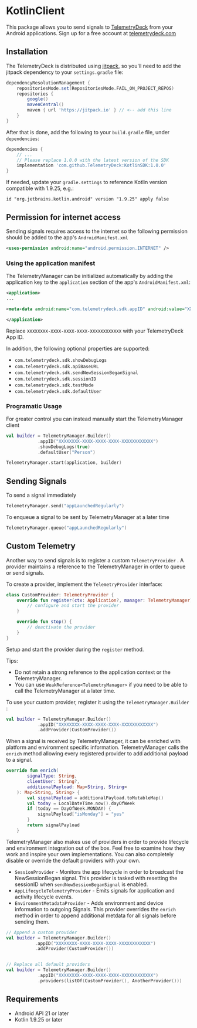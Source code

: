 # KotlinClient

This package allows you to send signals to [TelemetryDeck](https://telemetrydeck.com) from your Android applications. Sign up for a free account at [telemetrydeck.com](https://telemetrydeck.com)

## Installation

The TelemetryDeck is distributed using [jitpack](https://jitpack.io/), so you'll need to add the jitpack dependency to your `settings.gradle` file:

```groovy
dependencyResolutionManagement {
    repositoriesMode.set(RepositoriesMode.FAIL_ON_PROJECT_REPOS)
    repositories {
        google()
        mavenCentral()
        maven { url 'https://jitpack.io' } // <-- add this line
    }
}
```

After that is done, add the following to your `build.gradle` file, under `dependencies`:

```groovy
dependencies {
    // ...
    // Please replace 1.0.0 with the latest version of the SDK
    implementation 'com.github.TelemetryDeck:KotlinSDK:1.0.0'
}
```

If needed, update your `gradle.settings` to reference Kotlin version compatible with 1.9.25, e.g.:

```
id "org.jetbrains.kotlin.android" version "1.9.25" apply false
```

## Permission for internet access

Sending signals requires access to the internet so the following permission should be added to the app's `AndroidManifest.xml`

```xml
<uses-permission android:name="android.permission.INTERNET" />
```

### Using the application manifest

The TelemetryManager can be initialized automatically by adding the application key to the `application` section of the app's `AndroidManifest.xml`:

```xml
<application>
...

<meta-data android:name="com.telemetrydeck.sdk.appID" android:value="XXXXXXXX-XXXX-XXXX-XXXX-XXXXXXXXXXXX" />

</application>
```

Replace `XXXXXXXX-XXXX-XXXX-XXXX-XXXXXXXXXXXX` with your TelemetryDeck App ID.

In addition, the following optional properties are supported:

- `com.telemetrydeck.sdk.showDebugLogs`
- `com.telemetrydeck.sdk.apiBaseURL`
- `com.telemetrydeck.sdk.sendNewSessionBeganSignal`
- `com.telemetrydeck.sdk.sessionID`
- `com.telemetrydeck.sdk.testMode`
- `com.telemetrydeck.sdk.defaultUser`

### Programatic Usage

For greater control you can instead manually start the TelemetryManager client

```kotlin
val builder = TelemetryManager.Builder()
            .appID("XXXXXXXX-XXXX-XXXX-XXXX-XXXXXXXXXXXX")
            .showDebugLogs(true)
            .defaultUser("Person")

TelemetryManager.start(application, builder)
```

## Sending Signals

To send a signal immediately

```kotlin
TelemetryManager.send("appLaunchedRegularly")
```

To enqueue a signal to be sent by TelemetryManager at a later time

```kotlin
TelemetryManager.queue("appLaunchedRegularly")
```

## Custom Telemetry

Another way to send signals is to register a custom `TelemetryProvider` . A provider maintains a reference to the TelemetryManager in order to queue or send signals.

To create a provider, implement the `TelemetryProvider` interface:

```kotlin
class CustomProvider: TelemetryProvider {
    override fun register(ctx: Application?, manager: TelemetryManager) {
        // configure and start the provider
    }

    override fun stop() {
        // deactivate the provider
    }
}
```

Setup and start the provider during the `register` method.

Tips:

- Do not retain a strong reference to the application context or the TelemetryManager.
- You can use `WeakReference<TelemetryManager>` if you need to be able to call the TelemetryManager at a later time.

To use your custom provider, register it using the `TelemetryManager.Builder` :

```kotlin
val builder = TelemetryManager.Builder()
            .appID("XXXXXXXX-XXXX-XXXX-XXXX-XXXXXXXXXXXX")
            .addProvider(CustomProvider())
```

When a signal is received by TelemetryManager, it can be enriched with platform and environment specific information. TelemetryManager calls the `enrich` method allowing every registered provider to add additional payload to a signal.

```kotlin
override fun enrich(
        signalType: String,
        clientUser: String?,
        additionalPayload: Map<String, String>
    ): Map<String, String> {
        val signalPayload = additionalPayload.toMutableMap()
        val today = LocalDateTime.now().dayOfWeek
        if (today == DayOfWeek.MONDAY) {
            signalPayload["isMonday"] = "yes"
        }
        return signalPayload
    }
```

TelemetryManager also makes use of providers in order to provide lifecycle and environment integration out of the box. Feel free to examine how they work and inspire your own implementations. You can also completely disable or override the default providers with your own.

- `SessionProvider` - Monitors the app lifecycle in order to broadcast the NewSessionBegan signal. This provider is tasked with resetting the sessionID when `sendNewSessionBeganSignal` is enabled.
- `AppLifecycleTelemetryProvider` - Emits signals for application and activity lifecycle events.
- `EnvironmentMetadataProvider` - Adds environment and device information to outgoing Signals. This provider overrides the `enrich` method in order to append additional metdata for all signals before sending them.

```kotlin
// Append a custom provider
val builder = TelemetryManager.Builder()
           .appID("XXXXXXXX-XXXX-XXXX-XXXX-XXXXXXXXXXXX")
           .addProvider(CustomProvider())


// Replace all default providers
val builder = TelemetryManager.Builder()
            .appID("XXXXXXXX-XXXX-XXXX-XXXX-XXXXXXXXXXXX")
            .providers(listOf(CustomProvider(), AnotherProvider()))
```

## Requirements

- Android API 21 or later
- Kotlin 1.9.25 or later
